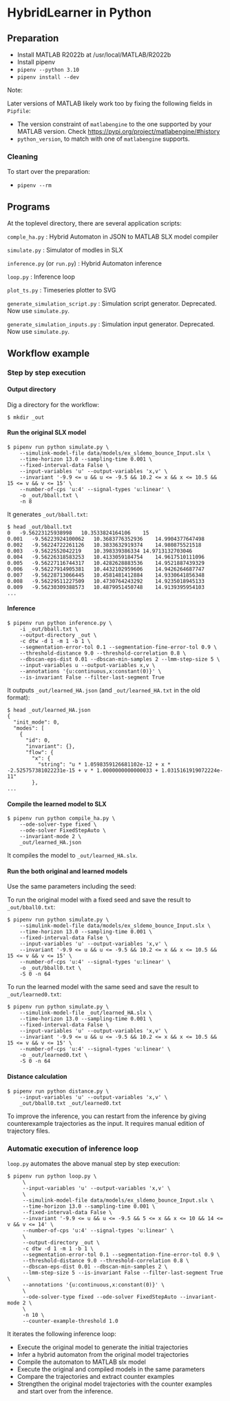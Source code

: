 # HybridLearner in Python

## Preparation

- Install MATLAB R2022b at /usr/local/MATLAB/R2022b
- Install pipenv
- `pipenv --python 3.10`
- `pipenv install --dev`

Note:

Later versions of MATLAB likely work too by fixing the following fields in `Pipfile`:

- The version constraint of `matlabengine` to the one supported by your MATLAB version.
  Check https://pypi.org/project/matlabengine/#history
- `python_version`, to match with one of `matlabengine` supports.

### Cleaning

To start over the preparation:

- `pipenv --rm`

## Programs

At the toplevel directory, there are several application scripts:

`comple_ha.py`
:  Hybrid Automaton in JSON to MATLAB SLX model compiler

`simulate.py`
:  Simulator of modles in SLX

`inference.py` (or `run.py`)
:  Hybrid Automaton inference

`loop.py`
:  Inference loop

`plot_ts.py`
:  Timeseries plotter to SVG

`generate_simulation_script.py`
:  Simulation script generator. Deprecated. Now use `simulate.py`.

`generate_simulation_inputs.py`
:  Simulation input generator.  Deprecated. Now use `simulate.py`.

## Workflow example

### Step by step execution

#### Output directory

Dig a directory for the workflow:

```
$ mkdir _out
```

#### Run the original SLX model

```
$ pipenv run python simulate.py \
    --simulink-model-file data/models/ex_sldemo_bounce_Input.slx \
    --time-horizon 13.0 --sampling-time 0.001 \
    --fixed-interval-data False \
    --input-variables 'u' --output-variables 'x,v' \
    --invariant '-9.9 <= u && u <= -9.5 && 10.2 <= x && x <= 10.5 && 15 <= v && v <= 15' \
    --number-of-cps 'u:4' --signal-types 'u:linear' \
    -o _out/bball.txt \
    -n 8
```

It generates `_out/bball.txt`:

```
$ head _out/bball.txt
0	-9.56223125938998	10.3533824164106	15
0.001	-9.56223924100062	10.3683776352936	14.9904377647498
0.002	-9.56224722261126	10.3833632919374	14.980875521518
0.003	-9.5622552042219	10.398339386334	14.9713132703046
0.004	-9.56226318583253	10.4133059184754	14.9617510111096
0.005	-9.56227116744317	10.4282628883536	14.9521887439329
0.006	-9.56227914905381	10.4432102959606	14.9426264687747
0.007	-9.56228713066445	10.4581481412884	14.9330641856348
0.008	-9.56229511227509	10.4730764243292	14.9235018945133
0.009	-9.56230309388573	10.4879951450748	14.9139395954103
...
```

#### Inference

```
$ pipenv run python inference.py \
    -i _out/bball.txt \
    --output-directory _out \
    -c dtw -d 1 -m 1 -b 1 \
    --segmentation-error-tol 0.1 --segmentation-fine-error-tol 0.9 \
    --threshold-distance 9.0 --threshold-correlation 0.8 \
    --dbscan-eps-dist 0.01 --dbscan-min-samples 2 --lmm-step-size 5 \
    --input-variables u --output-variables x,v \
    --annotations '{u:continuous,x:constant(0)}' \
    --is-invariant False --filter-last-segment True
```

It outputs `_out/learned_HA.json` (and `_out/learned_HA.txt` in the old format):

```
$ head _out/learned_HA.json 
{
  "init_mode": 0,
  "modes": [
    {
      "id": 0,
      "invariant": {},
      "flow": {
        "x": {
          "string": "u * 1.0598359126681102e-12 + x * -2.525757381022231e-15 + v * 1.0000000000000033 + 1.0315161919072224e-11"
        },
...
```

#### Compile the learned model to SLX

```
$ pipenv run python compile_ha.py \
    --ode-solver-type fixed \
    --ode-solver FixedStepAuto \
    --invariant-mode 2 \
    _out/learned_HA.json
```

It compiles the model to `_out/learned_HA.slx`.


#### Run the both original and learned models

Use the same parameters including the seed:

To run the original model with a fixed seed and save the result to `_out/bball0.txt`:
```
$ pipenv run python simulate.py \
    --simulink-model-file data/models/ex_sldemo_bounce_Input.slx \
    --time-horizon 13.0 --sampling-time 0.001 \
    --fixed-interval-data False \
    --input-variables 'u' --output-variables 'x,v' \
    --invariant '-9.9 <= u && u <= -9.5 && 10.2 <= x && x <= 10.5 && 15 <= v && v <= 15' \
    --number-of-cps 'u:4' --signal-types 'u:linear' \
    -o _out/bball0.txt \
    -S 0 -n 64
```

To run the learned model with the same seed and save the result to `_out/learned0.txt`:
```
$ pipenv run python simulate.py \
    --simulink-model-file _out/learned_HA.slx \
    --time-horizon 13.0 --sampling-time 0.001 \
    --fixed-interval-data False \
    --input-variables 'u' --output-variables 'x,v' \
    --invariant '-9.9 <= u && u <= -9.5 && 10.2 <= x && x <= 10.5 && 15 <= v && v <= 15' \
    --number-of-cps 'u:4' --signal-types 'u:linear' \
    -o _out/learned0.txt \
    -S 0 -n 64
```

#### Distance calculation

```
$ pipenv run python distance.py \
    --input-variables 'u' --output-variables 'x,v' \
    _out/bball0.txt _out/learned0.txt
```

To improve the inference, you can restart from the inference by giving counterexample
trajectories as the input.  It requires manual edition of trajectory files.

### Automatic execution of inference loop

`loop.py` automates the above manual step by step execution:

```
$ pipenv run python loop.py \
     \
     --input-variables 'u' --output-variables 'x,v' \
     \
     --simulink-model-file data/models/ex_sldemo_bounce_Input.slx \
     --time-horizon 13.0 --sampling-time 0.001 \
     --fixed-interval-data False \
     --invariant '-9.9 <= u && u <= -9.5 && 5 <= x && x <= 10 && 14 <= v && v <= 14' \
     --number-of-cps 'u:4' --signal-types 'u:linear' \
     \
     --output-directory _out \
     -c dtw -d 1 -m 1 -b 1 \
     --segmentation-error-tol 0.1 --segmentation-fine-error-tol 0.9 \
     --threshold-distance 9.0 --threshold-correlation 0.8 \
     --dbscan-eps-dist 0.01 --dbscan-min-samples 2 \
     --lmm-step-size 5 --is-invariant False --filter-last-segment True \
     --annotations '{u:continuous,x:constant(0)}' \
     \
     --ode-solver-type fixed --ode-solver FixedStepAuto --invariant-mode 2 \
     \
     -n 10 \
     --counter-example-threshold 1.0
```

It iterates the following inference loop:

- Execute the original model to generate the initial trajectories
- Infer a hybrid automaton from the original model trajectories
- Compile the automaton to MATLAB slx model
- Execute the original and compiled models in the same parameters
- Compare the trajectories and extract counter examples
- Strengthen the original model trajectories with the counter examples and start over from the inference.

